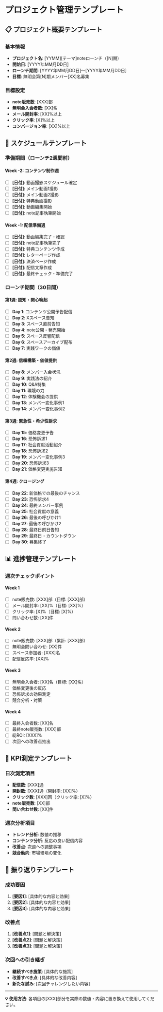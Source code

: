 # プロジェクト管理テンプレート

## 📋 プロジェクト概要テンプレート

### 基本情報
- **プロジェクト名**: [YYMM][テーマ]noteローンチ（[N]期）
- **開始日**: [YYYY年MM月DD日]
- **ローンチ期間**: [YYYY年MM月DD日]〜[YYYY年MM月DD日]
- **目標**: 無明会第[N]期メンバー[XX]名募集

### 目標設定
- **note販売数**: [XXX]部
- **無明会入会者数**: [XX]名
- **メール開封率**: [XX]%以上
- **クリック率**: [X]%以上
- **コンバージョン率**: [XX]%以上

## 📅 スケジュールテンプレート

### 準備期間（ローンチ2週間前）

#### Week -2: コンテンツ制作週
- [ ] **[日付]**: 動画撮影スケジュール確定
- [ ] **[日付]**: メイン動画1撮影
- [ ] **[日付]**: メイン動画2撮影
- [ ] **[日付]**: 特典動画撮影
- [ ] **[日付]**: 動画編集開始
- [ ] **[日付]**: note記事執筆開始

#### Week -1: 配信準備週
- [ ] **[日付]**: 動画編集完了・確認
- [ ] **[日付]**: note記事執筆完了
- [ ] **[日付]**: 特典コンテンツ作成
- [ ] **[日付]**: レターページ作成
- [ ] **[日付]**: 決済ページ作成
- [ ] **[日付]**: 配信文章作成
- [ ] **[日付]**: 最終チェック・準備完了

### ローンチ期間（30日間）

#### 第1週: 認知・関心喚起
- [ ] **Day 1**: コンテンツ公開予告配信
- [ ] **Day 2**: Xスペース告知
- [ ] **Day 3**: スペース直前告知
- [ ] **Day 4**: note公開・発売開始
- [ ] **Day 5**: スペース反響配信
- [ ] **Day 6**: スペースアーカイブ配布
- [ ] **Day 7**: 実践ワークの価値

#### 第2週: 信頼構築・価値提供
- [ ] **Day 8**: メンバー入会状況
- [ ] **Day 9**: 実践法の紹介
- [ ] **Day 10**: Q&A特集
- [ ] **Day 11**: 環境の力
- [ ] **Day 12**: 体験機会の提供
- [ ] **Day 13**: メンバー変化事例1
- [ ] **Day 14**: メンバー変化事例2

#### 第3週: 緊急性・希少性訴求
- [ ] **Day 15**: 価格変更予告
- [ ] **Day 16**: 恐怖訴求1
- [ ] **Day 17**: 社会貢献活動紹介
- [ ] **Day 18**: 恐怖訴求2
- [ ] **Day 19**: メンバー変化事例3
- [ ] **Day 20**: 恐怖訴求3
- [ ] **Day 21**: 価格変更実施告知

#### 第4週: クロージング
- [ ] **Day 22**: 新価格での最後のチャンス
- [ ] **Day 23**: 恐怖訴求4
- [ ] **Day 24**: 最終メンバー事例
- [ ] **Day 25**: 社会貢献の意義
- [ ] **Day 26**: 最後の呼びかけ1
- [ ] **Day 27**: 最後の呼びかけ2
- [ ] **Day 28**: 最終日前日告知
- [ ] **Day 29**: 最終日・カウントダウン
- [ ] **Day 30**: 募集終了

## 📊 進捗管理テンプレート

### 週次チェックポイント
#### Week 1
- [ ] note販売数: [XXX]部（目標: [XXX]部）
- [ ] メール開封率: [XX]%（目標: [XX]%）
- [ ] クリック率: [X]%（目標: [X]%）
- [ ] 問い合わせ数: [XX]件

#### Week 2
- [ ] note販売数: [XXX]部（累計: [XXX]部）
- [ ] 無明会問い合わせ: [XX]件
- [ ] スペース参加者: [XXX]名
- [ ] 配信反応率: [XX]%

#### Week 3
- [ ] 無明会入会者: [XX]名（目標: [XX]名）
- [ ] 価格変更後の反応
- [ ] 恐怖訴求の効果測定
- [ ] 競合分析・対策

#### Week 4
- [ ] 最終入会者数: [XX]名
- [ ] 最終note販売数: [XXX]部
- [ ] 総ROI: [XXX]%
- [ ] 次回への改善点抽出

## 🎯 KPI測定テンプレート

### 日次測定項目
- **配信数**: [XXX]通
- **開封数**: [XXX]通（開封率: [XX]%）
- **クリック数**: [XXX]回（クリック率: [X]%）
- **note販売数**: [XX]部
- **問い合わせ数**: [XX]件

### 週次分析項目
- **トレンド分析**: 数値の推移
- **コンテンツ分析**: 反応の良い配信内容
- **改善点**: 次週への調整事項
- **競合動向**: 市場環境の変化

## 📝 振り返りテンプレート

### 成功要因
1. **[要因1]**: [具体的な内容と効果]
2. **[要因2]**: [具体的な内容と効果]
3. **[要因3]**: [具体的な内容と効果]

### 改善点
1. **[改善点1]**: [問題と解決策]
2. **[改善点2]**: [問題と解決策]
3. **[改善点3]**: [問題と解決策]

### 次回への引き継ぎ
- **継続すべき施策**: [具体的な施策]
- **改善すべき点**: [具体的な改善内容]
- **新たな試み**: [次回チャレンジしたい内容]

---

**💡 使用方法**: 各項目の[XXX]部分を実際の数値・内容に置き換えて使用してください。
